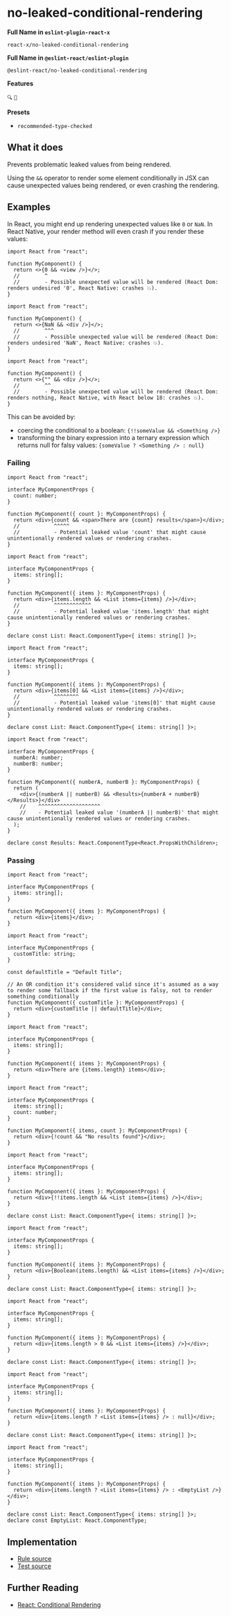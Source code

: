# no-leaked-conditional-rendering

**Full Name in `eslint-plugin-react-x`**

```plain copy
react-x/no-leaked-conditional-rendering
```

**Full Name in `@eslint-react/eslint-plugin`**

```plain copy
@eslint-react/no-leaked-conditional-rendering
```

**Features**

`🔍` `💭`

**Presets**

- `recommended-type-checked`

## What it does

Prevents problematic leaked values from being rendered.

Using the `&&` operator to render some element conditionally in JSX can cause unexpected values being rendered, or even crashing the rendering.

## Examples

In React, you might end up rendering unexpected values like `0` or `NaN`. In React Native, your render method will even crash if you render these values:

```tsx twoslash
import React from "react";

function MyComponent() {
  return <>{0 && <view />}</>;
  //        ^
  //        - Possible unexpected value will be rendered (React Dom: renders undesired '0', React Native: crashes 💥).
}
```

```tsx twoslash
import React from "react";

function MyComponent() {
  return <>{NaN && <div />}</>;
  //        ^^^
  //        - Possible unexpected value will be rendered (React Dom: renders undesired 'NaN', React Native: crashes 💥).
}
```

```tsx
import React from "react";

function MyComponent() {
  return <>{"" && <div />}</>;
  //        ^^
  //        - Possible unexpected value will be rendered (React Dom: renders nothing, React Native, with React below 18: crashes 💥).
}
```

This can be avoided by:

- coercing the conditional to a boolean: `{!!someValue && <Something />}`
- transforming the binary expression into a ternary expression which returns null for falsy values: `{someValue ? <Something /> : null}`

### Failing

```tsx twoslash
import React from "react";

interface MyComponentProps {
  count: number;
}

function MyComponent({ count }: MyComponentProps) {
  return <div>{count && <span>There are {count} results</span>}</div>;
  //           ^^^^^
  //           - Potential leaked value 'count' that might cause unintentionally rendered values or rendering crashes.
}
```

```tsx twoslash
import React from "react";

interface MyComponentProps {
  items: string[];
}

function MyComponent({ items }: MyComponentProps) {
  return <div>{items.length && <List items={items} />}</div>;
  //           ^^^^^^^^^^^^
  //           - Potential leaked value 'items.length' that might cause unintentionally rendered values or rendering crashes.
}

declare const List: React.ComponentType<{ items: string[] }>;
```

```tsx twoslash
import React from "react";

interface MyComponentProps {
  items: string[];
}

function MyComponent({ items }: MyComponentProps) {
  return <div>{items[0] && <List items={items} />}</div>;
  //           ^^^^^^^^
  //           - Potential leaked value 'items[0]' that might cause unintentionally rendered values or rendering crashes.
}

declare const List: React.ComponentType<{ items: string[] }>;
```

```tsx twoslash
import React from "react";

interface MyComponentProps {
  numberA: number;
  numberB: number;
}

function MyComponent({ numberA, numberB }: MyComponentProps) {
  return (
    <div>{(numberA || numberB) && <Results>{numberA + numberB}</Results>}</div>
    //    ^^^^^^^^^^^^^^^^^^^^
    //    - Potential leaked value '(numberA || numberB)' that might cause unintentionally rendered values or rendering crashes.
  );
}

declare const Results: React.ComponentType<React.PropsWithChildren>;
```

### Passing

```tsx twoslash
import React from "react";

interface MyComponentProps {
  items: string[];
}

function MyComponent({ items }: MyComponentProps) {
  return <div>{items}</div>;
}
```

```tsx twoslash
import React from "react";

interface MyComponentProps {
  customTitle: string;
}

const defaultTitle = "Default Title";

// An OR condition it's considered valid since it's assumed as a way to render some fallback if the first value is falsy, not to render something conditionally
function MyComponent({ customTitle }: MyComponentProps) {
  return <div>{customTitle || defaultTitle}</div>;
}
```

```tsx twoslash
import React from "react";

interface MyComponentProps {
  items: string[];
}

function MyComponent({ items }: MyComponentProps) {
  return <div>There are {items.length} items</div>;
}
```

```tsx twoslash
import React from "react";

interface MyComponentProps {
  items: string[];
  count: number;
}

function MyComponent({ items, count }: MyComponentProps) {
  return <div>{!count && "No results found"}</div>;
}
```

```tsx twoslash
import React from "react";

interface MyComponentProps {
  items: string[];
}

function MyComponent({ items }: MyComponentProps) {
  return <div>{!!items.length && <List items={items} />}</div>;
}

declare const List: React.ComponentType<{ items: string[] }>;
```

```tsx twoslash
import React from "react";

interface MyComponentProps {
  items: string[];
}

function MyComponent({ items }: MyComponentProps) {
  return <div>{Boolean(items.length) && <List items={items} />}</div>;
}

declare const List: React.ComponentType<{ items: string[] }>;
```

```tsx twoslash
import React from "react";

interface MyComponentProps {
  items: string[];
}

function MyComponent({ items }: MyComponentProps) {
  return <div>{items.length > 0 && <List items={items} />}</div>;
}

declare const List: React.ComponentType<{ items: string[] }>;
```

```tsx twoslash
import React from "react";

interface MyComponentProps {
  items: string[];
}

function MyComponent({ items }: MyComponentProps) {
  return <div>{items.length ? <List items={items} /> : null}</div>;
}

declare const List: React.ComponentType<{ items: string[] }>;
```

```tsx twoslash
import React from "react";

interface MyComponentProps {
  items: string[];
}

function MyComponent({ items }: MyComponentProps) {
  return <div>{items.length ? <List items={items} /> : <EmptyList />}</div>;
}

declare const List: React.ComponentType<{ items: string[] }>;
declare const EmptyList: React.ComponentType;
```

## Implementation

- [Rule source](https://github.com/Rel1cx/eslint-react/tree/main/packages/plugins/eslint-plugin-react-x/src/rules/no-leaked-conditional-rendering.ts)
- [Test source](https://github.com/Rel1cx/eslint-react/tree/main/packages/plugins/eslint-plugin-react-x/src/rules/no-leaked-conditional-rendering.spec.ts)

## Further Reading

- [React: Conditional Rendering](https://react.dev/learn/conditional-rendering)

